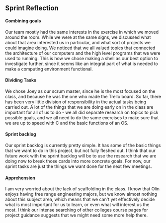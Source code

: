 ## Sprint Reflection

#### Combining goals
Our team mostly had the same interests in the exercise in which we moved around the room. While we were at the same signs, we discussed what about that area interested us in particular, and what sort of projects we could imagine doing. We noticed that we all valued topics that connected the architecture of our computers and the high level programs that we were used to running. This is how we chose making a shell as our best option to investigate further, since it seems like an integral part of what is needed to make a computing environment functional.

#### Dividing Tasks
We chose Joey as our scrum master, since he is the most focused on the class, and because he was the one who made the Trello board. So far, there has been very little division of responsibility in the actual tasks being carried out. A lot of the things that we are doing early on in the class are important for all of us to do - we all did separate research on topics to pick possible goals, and we all need to do the same exercises to make sure that we are up to speed with C and the basic functions of an OS.

#### Sprint backlog
Our sprint backlog is currently pretty simple. It has some of the basic things that we want to do in this project, but not fully fleshed out. I think that our future work with the sprint backlog will be to use the research that we are doing now to break those cards into more concrete goals. For now, our sprint tasks are just the things we want done for the next few meetings.

#### Apprehension
I am very worried about the lack of scaffolding in the class. I know that Olin enjoys having free range engineering majors, but we know almost nothing about this subject area, which means that we can't yet effectively decide what is most important for us to learn, or even what will interest us the most. I think our intense searching of other colleges course pages for project guidance suggests that we might need some more help there.
